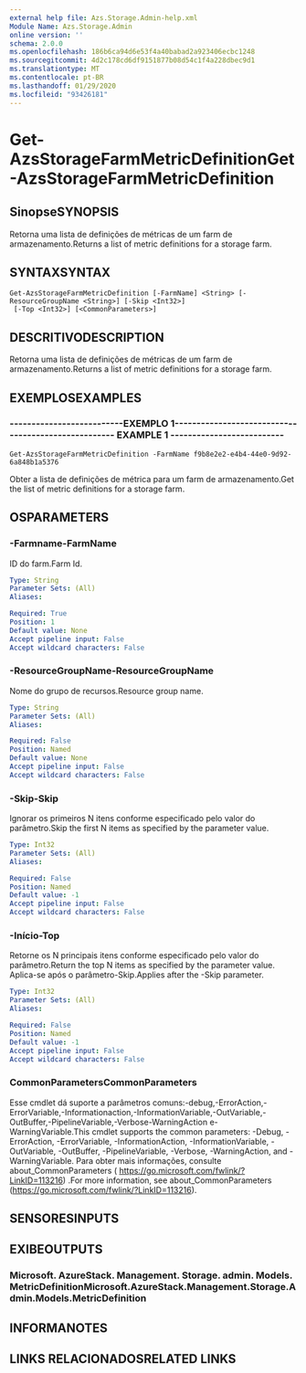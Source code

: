 ```yaml
---
external help file: Azs.Storage.Admin-help.xml
Module Name: Azs.Storage.Admin
online version: ''
schema: 2.0.0
ms.openlocfilehash: 186b6ca94d6e53f4a40babad2a923406ecbc1248
ms.sourcegitcommit: 4d2c178cd6df9151877b08d54c1f4a228dbec9d1
ms.translationtype: MT
ms.contentlocale: pt-BR
ms.lasthandoff: 01/29/2020
ms.locfileid: "93426181"
---
```

# <span data-ttu-id="308f4-101">Get-AzsStorageFarmMetricDefinition</span><span class="sxs-lookup"><span data-stu-id="308f4-101">Get-AzsStorageFarmMetricDefinition</span></span>

## <span data-ttu-id="308f4-102">Sinopse</span><span class="sxs-lookup"><span data-stu-id="308f4-102">SYNOPSIS</span></span>
<span data-ttu-id="308f4-103">Retorna uma lista de definições de métricas de um farm de armazenamento.</span><span class="sxs-lookup"><span data-stu-id="308f4-103">Returns a list of metric definitions for a storage farm.</span></span>

## <span data-ttu-id="308f4-104">SYNTAX</span><span class="sxs-lookup"><span data-stu-id="308f4-104">SYNTAX</span></span>

```
Get-AzsStorageFarmMetricDefinition [-FarmName] <String> [-ResourceGroupName <String>] [-Skip <Int32>]
 [-Top <Int32>] [<CommonParameters>]
```

## <span data-ttu-id="308f4-105">DESCRITIVO</span><span class="sxs-lookup"><span data-stu-id="308f4-105">DESCRIPTION</span></span>
<span data-ttu-id="308f4-106">Retorna uma lista de definições de métricas de um farm de armazenamento.</span><span class="sxs-lookup"><span data-stu-id="308f4-106">Returns a list of metric definitions for a storage farm.</span></span>

## <span data-ttu-id="308f4-107">EXEMPLOS</span><span class="sxs-lookup"><span data-stu-id="308f4-107">EXAMPLES</span></span>

### <span data-ttu-id="308f4-108">--------------------------EXEMPLO 1--------------------------</span><span class="sxs-lookup"><span data-stu-id="308f4-108">-------------------------- EXAMPLE 1 --------------------------</span></span>
```
Get-AzsStorageFarmMetricDefinition -FarmName f9b8e2e2-e4b4-44e0-9d92-6a848b1a5376
```

<span data-ttu-id="308f4-109">Obter a lista de definições de métrica para um farm de armazenamento.</span><span class="sxs-lookup"><span data-stu-id="308f4-109">Get the list of metric definitions for a storage farm.</span></span>

## <span data-ttu-id="308f4-110">OS</span><span class="sxs-lookup"><span data-stu-id="308f4-110">PARAMETERS</span></span>

### <span data-ttu-id="308f4-111">-Farmname</span><span class="sxs-lookup"><span data-stu-id="308f4-111">-FarmName</span></span>
<span data-ttu-id="308f4-112">ID do farm.</span><span class="sxs-lookup"><span data-stu-id="308f4-112">Farm Id.</span></span>

```yaml
Type: String
Parameter Sets: (All)
Aliases: 

Required: True
Position: 1
Default value: None
Accept pipeline input: False
Accept wildcard characters: False
```

### <span data-ttu-id="308f4-113">-ResourceGroupName</span><span class="sxs-lookup"><span data-stu-id="308f4-113">-ResourceGroupName</span></span>
<span data-ttu-id="308f4-114">Nome do grupo de recursos.</span><span class="sxs-lookup"><span data-stu-id="308f4-114">Resource group name.</span></span>

```yaml
Type: String
Parameter Sets: (All)
Aliases: 

Required: False
Position: Named
Default value: None
Accept pipeline input: False
Accept wildcard characters: False
```

### <span data-ttu-id="308f4-115">-Skip</span><span class="sxs-lookup"><span data-stu-id="308f4-115">-Skip</span></span>
<span data-ttu-id="308f4-116">Ignorar os primeiros N itens conforme especificado pelo valor do parâmetro.</span><span class="sxs-lookup"><span data-stu-id="308f4-116">Skip the first N items as specified by the parameter value.</span></span>

```yaml
Type: Int32
Parameter Sets: (All)
Aliases: 

Required: False
Position: Named
Default value: -1
Accept pipeline input: False
Accept wildcard characters: False
```

### <span data-ttu-id="308f4-117">-Início</span><span class="sxs-lookup"><span data-stu-id="308f4-117">-Top</span></span>
<span data-ttu-id="308f4-118">Retorne os N principais itens conforme especificado pelo valor do parâmetro.</span><span class="sxs-lookup"><span data-stu-id="308f4-118">Return the top N items as specified by the parameter value.</span></span>
<span data-ttu-id="308f4-119">Aplica-se após o parâmetro-Skip.</span><span class="sxs-lookup"><span data-stu-id="308f4-119">Applies after the -Skip parameter.</span></span>

```yaml
Type: Int32
Parameter Sets: (All)
Aliases: 

Required: False
Position: Named
Default value: -1
Accept pipeline input: False
Accept wildcard characters: False
```

### <span data-ttu-id="308f4-120">CommonParameters</span><span class="sxs-lookup"><span data-stu-id="308f4-120">CommonParameters</span></span>
<span data-ttu-id="308f4-121">Esse cmdlet dá suporte a parâmetros comuns:-debug,-ErrorAction,-ErrorVariable,-Informationaction,-InformationVariable,-OutVariable,-OutBuffer,-PipelineVariable,-Verbose-WarningAction e-WarningVariable.</span><span class="sxs-lookup"><span data-stu-id="308f4-121">This cmdlet supports the common parameters: -Debug, -ErrorAction, -ErrorVariable, -InformationAction, -InformationVariable, -OutVariable, -OutBuffer, -PipelineVariable, -Verbose, -WarningAction, and -WarningVariable.</span></span> <span data-ttu-id="308f4-122">Para obter mais informações, consulte about_CommonParameters ( https://go.microsoft.com/fwlink/?LinkID=113216) .</span><span class="sxs-lookup"><span data-stu-id="308f4-122">For more information, see about_CommonParameters (https://go.microsoft.com/fwlink/?LinkID=113216).</span></span>

## <span data-ttu-id="308f4-123">SENSORES</span><span class="sxs-lookup"><span data-stu-id="308f4-123">INPUTS</span></span>

## <span data-ttu-id="308f4-124">EXIBE</span><span class="sxs-lookup"><span data-stu-id="308f4-124">OUTPUTS</span></span>

### <span data-ttu-id="308f4-125">Microsoft. AzureStack. Management. Storage. admin. Models. MetricDefinition</span><span class="sxs-lookup"><span data-stu-id="308f4-125">Microsoft.AzureStack.Management.Storage.Admin.Models.MetricDefinition</span></span>

## <span data-ttu-id="308f4-126">INFORMA</span><span class="sxs-lookup"><span data-stu-id="308f4-126">NOTES</span></span>

## <span data-ttu-id="308f4-127">LINKS RELACIONADOS</span><span class="sxs-lookup"><span data-stu-id="308f4-127">RELATED LINKS</span></span>

